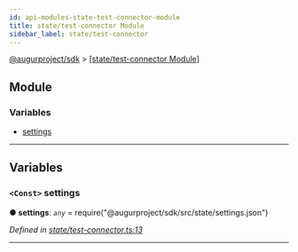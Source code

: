 ```yaml
---
id: api-modules-state-test-connector-module
title: state/test-connector Module
sidebar_label: state/test-connector
---
```


[@augurproject/sdk](api-readme.md) > [[state/test-connector Module]](api-modules-state-test-connector-module.md)

## Module

### Variables

* [settings](api-modules-state-test-connector-module.md#settings)

---

## Variables

<a id="settings"></a>

### `<Const>` settings

**● settings**: *`any`* =  require("@augurproject/sdk/src/state/settings.json")

*Defined in [state/test-connector.ts:13](https://github.com/AugurProject/augur/blob/06e47ad207/packages/augur-sdk/src/state/test-connector.ts#L13)*

___

